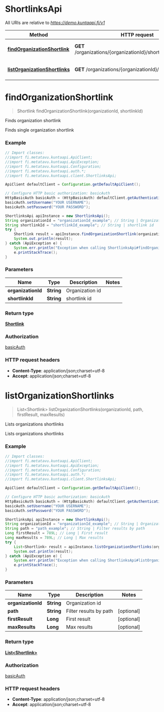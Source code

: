 # ShortlinksApi

All URIs are relative to *https://demo.kuntaapi.fi/v1*

Method | HTTP request | Description
------------- | ------------- | -------------
[**findOrganizationShortlink**](ShortlinksApi.md#findOrganizationShortlink) | **GET** /organizations/{organizationId}/shortlinks/{shortlinkId} | Finds organization shortlink
[**listOrganizationShortlinks**](ShortlinksApi.md#listOrganizationShortlinks) | **GET** /organizations/{organizationId}/shortlinks | Lists organizations shortlinks


<a name="findOrganizationShortlink"></a>
# **findOrganizationShortlink**
> Shortlink findOrganizationShortlink(organizationId, shortlinkId)

Finds organization shortlink

Finds single organization shortlink 

### Example
```java
// Import classes:
//import fi.metatavu.kuntaapi.ApiClient;
//import fi.metatavu.kuntaapi.ApiException;
//import fi.metatavu.kuntaapi.Configuration;
//import fi.metatavu.kuntaapi.auth.*;
//import fi.metatavu.kuntaapi.client.ShortlinksApi;

ApiClient defaultClient = Configuration.getDefaultApiClient();

// Configure HTTP basic authorization: basicAuth
HttpBasicAuth basicAuth = (HttpBasicAuth) defaultClient.getAuthentication("basicAuth");
basicAuth.setUsername("YOUR USERNAME");
basicAuth.setPassword("YOUR PASSWORD");

ShortlinksApi apiInstance = new ShortlinksApi();
String organizationId = "organizationId_example"; // String | Organization id
String shortlinkId = "shortlinkId_example"; // String | shortlink id
try {
    Shortlink result = apiInstance.findOrganizationShortlink(organizationId, shortlinkId);
    System.out.println(result);
} catch (ApiException e) {
    System.err.println("Exception when calling ShortlinksApi#findOrganizationShortlink");
    e.printStackTrace();
}
```

### Parameters

Name | Type | Description  | Notes
------------- | ------------- | ------------- | -------------
 **organizationId** | **String**| Organization id |
 **shortlinkId** | **String**| shortlink id |

### Return type

[**Shortlink**](Shortlink.md)

### Authorization

[basicAuth](../README.md#basicAuth)

### HTTP request headers

 - **Content-Type**: application/json;charset=utf-8
 - **Accept**: application/json;charset=utf-8

<a name="listOrganizationShortlinks"></a>
# **listOrganizationShortlinks**
> List&lt;Shortlink&gt; listOrganizationShortlinks(organizationId, path, firstResult, maxResults)

Lists organizations shortlinks

Lists organizations shortlinks 

### Example
```java
// Import classes:
//import fi.metatavu.kuntaapi.ApiClient;
//import fi.metatavu.kuntaapi.ApiException;
//import fi.metatavu.kuntaapi.Configuration;
//import fi.metatavu.kuntaapi.auth.*;
//import fi.metatavu.kuntaapi.client.ShortlinksApi;

ApiClient defaultClient = Configuration.getDefaultApiClient();

// Configure HTTP basic authorization: basicAuth
HttpBasicAuth basicAuth = (HttpBasicAuth) defaultClient.getAuthentication("basicAuth");
basicAuth.setUsername("YOUR USERNAME");
basicAuth.setPassword("YOUR PASSWORD");

ShortlinksApi apiInstance = new ShortlinksApi();
String organizationId = "organizationId_example"; // String | Organization id
String path = "path_example"; // String | Filter results by path
Long firstResult = 789L; // Long | First result
Long maxResults = 789L; // Long | Max results
try {
    List<Shortlink> result = apiInstance.listOrganizationShortlinks(organizationId, path, firstResult, maxResults);
    System.out.println(result);
} catch (ApiException e) {
    System.err.println("Exception when calling ShortlinksApi#listOrganizationShortlinks");
    e.printStackTrace();
}
```

### Parameters

Name | Type | Description  | Notes
------------- | ------------- | ------------- | -------------
 **organizationId** | **String**| Organization id |
 **path** | **String**| Filter results by path | [optional]
 **firstResult** | **Long**| First result | [optional]
 **maxResults** | **Long**| Max results | [optional]

### Return type

[**List&lt;Shortlink&gt;**](Shortlink.md)

### Authorization

[basicAuth](../README.md#basicAuth)

### HTTP request headers

 - **Content-Type**: application/json;charset=utf-8
 - **Accept**: application/json;charset=utf-8


